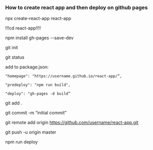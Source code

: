 ### How to create react app and then deploy on github pages

npx create-react-app react-app

!!!cd react-app!!!!

npm install gh-pages --save-dev

git init

git status

add to package.json:

    "homepage": "https://username.github.io/react-app/“,

    "predeploy": "npm run build",

    "deploy": "gh-pages -d build”

git add .

git commit -m “initial commit”

git remote add origin https://github.com/username/react-app.git

git push -u origin master

npm run deploy
